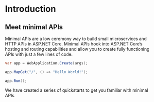 # Introduction

## Meet minimal APIs

Minimal APIs are a low ceremony way to build small microservices and HTTP APIs in ASP.NET Core. Minimal APIs hook into ASP.NET Core’s hosting and routing capabilities and allow you to create fully functioning APIs with just a few lines of code.

```csharp
var app = WebApplication.Create(args);

app.MapGet("/", () => "Hello World!");

app.Run();
```
We have created a series of quickstarts to get you familiar with minimal APIs.



